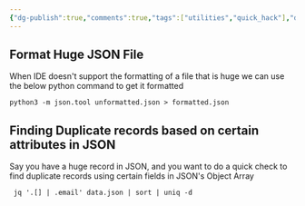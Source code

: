 ```yaml
---
{"dg-publish":true,"comments":true,"tags":["utilities","quick_hack"],"dg-metatags":{"description":"Quick utils to expedite your work","title":"Quick CLI Utils","og:title":"Quick CLI Utils","og:type":"article","og:article:author":"Hemant Bothra","og:article:tag":["hacks","cli","utilis","python","shell"],"og:article:section":"Technology"},"permalink":"/general/quick-cli-utils/","metatags":{"description":"Quick utils to expedite your work","title":"Quick CLI Utils","og:title":"Quick CLI Utils","og:type":"article","og:article:author":"Hemant Bothra","og:article:tag":["hacks","cli","utilis","python","shell"],"og:article:section":"Technology"},"dgPassFrontmatter":true}
---
```


## Format Huge JSON File
When IDE doesn't support the formatting of a file that is huge we can use the below python command to get it formatted

`python3 -m json.tool unformatted.json > formatted.json`

## Finding Duplicate records based on certain attributes in JSON

Say you have a huge record in JSON, and you want to do a quick check to find duplicate records using certain fields in JSON's Object Array

` jq '.[] | .email' data.json | sort | uniq -d`